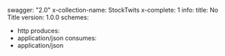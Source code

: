 swagger: "2.0"
x-collection-name: StockTwits
x-complete: 1
info:
  title: No Title
  version: 1.0.0
schemes:
- http
produces:
- application/json
consumes:
- application/json